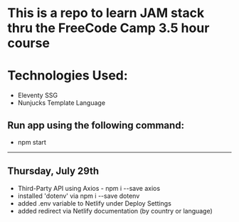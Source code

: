 # This is a repo to learn JAM stack thru the FreeCode Camp 3.5 hour course

# Technologies Used:

- Eleventy SSG
- Nunjucks Template Language

## Run app using the following command:

- npm start

---

## Thursday, July 29th

- Third-Party API using Axios - npm i --save axios
- installed 'dotenv' via npm i --save dotenv
- added .env variable to Netlify under Deploy Settings
- added redirect via Netlify documentation (by country or language)
